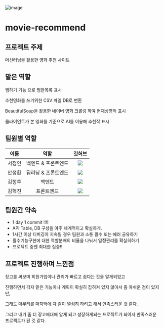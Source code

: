 ![image](https://user-images.githubusercontent.com/102134953/192265305-69daf939-093a-49df-a5dd-b1c071aea450.png)

# movie-recommend

## 프로젝트 주제
머신러닝을 활용한 영화 추천 사이트



## 맡은 역할
찜하기 기능 으로 찜한목록 표시

추천영화를 쓰기위한 CSV 파일 DB로 변환

BeautifulSoup을 활용한 네이버 영화 크롤링 하여 현재상영작 표시

클라이언트가 본 영화를 기준으로 AI를 이용해 추천작 표시

## 팀원별 역할
| 이름 | 역할 | 깃허브 |
|:----------:|:----------:|:----------:|
| 서정인 | 백엔드 & 프론트엔드 |<a href="https://github.com/Jeong1n"><img src="https://img.shields.io/badge/GitHub-181717?style=for-the-badge&logo=GitHub&logoColor=white"><a>|
| 안정환 | 딥러닝 & 프론트엔드 |<a href="https://github.com/ajh1531"><img src="https://img.shields.io/badge/GitHub-181717?style=for-the-badge&logo=GitHub&logoColor=white"><a>|
| 김정후 | 백엔드 |<a href="https://github.com/fattysphinxx"><img src="https://img.shields.io/badge/GitHub-181717?style=for-the-badge&logo=GitHub&logoColor=white"><a>|
| 김혁진 | 프론트엔드 |<a href="https://github.com/5aim"><img src="https://img.shields.io/badge/GitHub-181717?style=for-the-badge&logo=GitHub&logoColor=white"><a>|

## 팀원간 약속
* 1 day 1 commit !!!!
* API Table, DB 구성을 아주 체계적이고 확실하게.
* 1시간 이상 디버깅이 지속될 경우 팀원과 소통 필수 또는 에러 공유하기
* 필수기능구현에 대한 역할분배의 비율을 나눠서 일정관리를 확실히하기
* 프로젝트 중엔 최대한 집중!!

## 프로젝트 진행하며 느낀점
장고를 써보며 회원가입이나 관리가 빠르고 쉽다는 것을 알게되었고

진행하면서 각자 맡은 기능이나 계획이 확실히 잡혀져 있지 않아서 좀 아쉬운 점이 있지만,

그래도 마무리를 마지막에 다 같이 열심히 하려고 해서 만족스러운 것 같다.

그리고 내가 좀 더 장고에대해 알게 되고 성장하게되는 프로젝트가 되어서 만족스러운 프로젝트가 된 것 같다.

